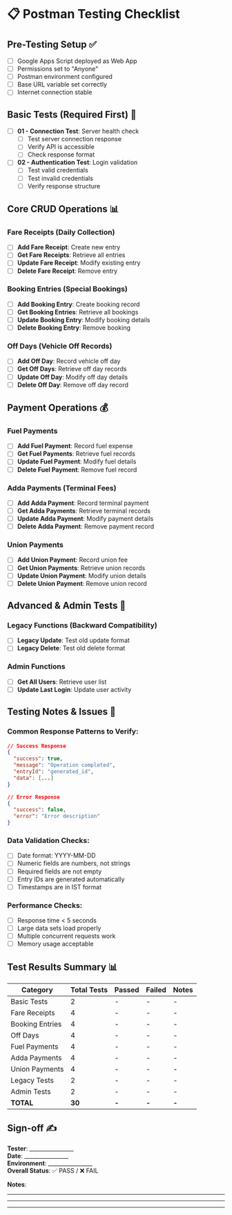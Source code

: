 
# 📋 Postman Testing Checklist

## Pre-Testing Setup ✅

- [ ] Google Apps Script deployed as Web App
- [ ] Permissions set to "Anyone" 
- [ ] Postman environment configured
- [ ] Base URL variable set correctly
- [ ] Internet connection stable

## Basic Tests (Required First) 🔧

- [ ] **01 - Connection Test**: Server health check
  - [ ] Test server connection response
  - [ ] Verify API is accessible
  - [ ] Check response format

- [ ] **02 - Authentication Test**: Login validation
  - [ ] Test valid credentials
  - [ ] Test invalid credentials
  - [ ] Verify response structure

## Core CRUD Operations 📊

### Fare Receipts (Daily Collection)
- [ ] **Add Fare Receipt**: Create new entry
- [ ] **Get Fare Receipts**: Retrieve all entries  
- [ ] **Update Fare Receipt**: Modify existing entry
- [ ] **Delete Fare Receipt**: Remove entry

### Booking Entries (Special Bookings)
- [ ] **Add Booking Entry**: Create booking record
- [ ] **Get Booking Entries**: Retrieve all bookings
- [ ] **Update Booking Entry**: Modify booking details
- [ ] **Delete Booking Entry**: Remove booking

### Off Days (Vehicle Off Records)
- [ ] **Add Off Day**: Record vehicle off day
- [ ] **Get Off Days**: Retrieve off day records
- [ ] **Update Off Day**: Modify off day details  
- [ ] **Delete Off Day**: Remove off day record

## Payment Operations 💰

### Fuel Payments
- [ ] **Add Fuel Payment**: Record fuel expense
- [ ] **Get Fuel Payments**: Retrieve fuel records
- [ ] **Update Fuel Payment**: Modify fuel details
- [ ] **Delete Fuel Payment**: Remove fuel record

### Adda Payments (Terminal Fees)
- [ ] **Add Adda Payment**: Record terminal payment
- [ ] **Get Adda Payments**: Retrieve terminal records
- [ ] **Update Adda Payment**: Modify payment details
- [ ] **Delete Adda Payment**: Remove payment record

### Union Payments  
- [ ] **Add Union Payment**: Record union fee
- [ ] **Get Union Payments**: Retrieve union records
- [ ] **Update Union Payment**: Modify union details
- [ ] **Delete Union Payment**: Remove union record

## Advanced & Admin Tests 🔧

### Legacy Functions (Backward Compatibility)
- [ ] **Legacy Update**: Test old update format
- [ ] **Legacy Delete**: Test old delete format

### Admin Functions
- [ ] **Get All Users**: Retrieve user list
- [ ] **Update Last Login**: Update user activity

## Testing Notes & Issues 📝

### Common Response Patterns to Verify:
```json
// Success Response
{
  "success": true,
  "message": "Operation completed",
  "entryId": "generated_id",
  "data": [...]
}

// Error Response  
{
  "success": false,
  "error": "Error description"
}
```

### Data Validation Checks:
- [ ] Date format: YYYY-MM-DD
- [ ] Numeric fields are numbers, not strings
- [ ] Required fields are not empty
- [ ] Entry IDs are generated automatically
- [ ] Timestamps are in IST format

### Performance Checks:
- [ ] Response time < 5 seconds
- [ ] Large data sets load properly
- [ ] Multiple concurrent requests work
- [ ] Memory usage acceptable

## Test Results Summary 📊

| Category | Total Tests | Passed | Failed | Notes |
|----------|-------------|--------|--------|-------|
| Basic Tests | 2 | - | - | - |
| Fare Receipts | 4 | - | - | - |
| Booking Entries | 4 | - | - | - |
| Off Days | 4 | - | - | - |
| Fuel Payments | 4 | - | - | - |
| Adda Payments | 4 | - | - | - |
| Union Payments | 4 | - | - | - |
| Legacy Tests | 2 | - | - | - |
| Admin Tests | 2 | - | - | - |
| **TOTAL** | **30** | **-** | **-** | **-** |

## Sign-off ✍️

**Tester**: ________________  
**Date**: ________________  
**Environment**: ________________  
**Overall Status**: ✅ PASS / ❌ FAIL  

**Notes**:
_________________________________
_________________________________
_________________________________
